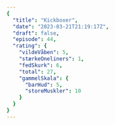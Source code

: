 ```yaml
---
{
  "title": "Kickboxer",
  "date": "2023-03-21T21:19:17Z",
  "draft": false,
  "episode": 44,
  "rating": {
    "vildeVåben": 5,
    "stærkeOneliners": 1,
    "fedSkurk": 6,
    "total": 27,
    "gammelSkala": {
      "barHud": 5,
      "storeMuskler": 10
    }
  }
}
---
```



